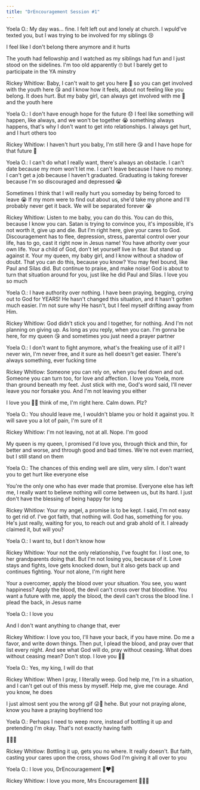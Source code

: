 ```yaml
---
title: "DrEncouragement Session #1"
---
```

Yoela O.:
My day was... fine. I felt left out and lonely at church. I wpuld've texted you, but I was trying to be involved for my siblings 😢

I feel like I don't belong there anymore and it hurts

The youth had fellowship and I watched as my siblings had fun and I just stood on the sidelines. I'm too old apparently 🙄 but I barely get to participate in the YA minstry

Rickey Whitlow:
Baby, I can't wait to get you here 🥺 so you can get involved with the youth here 😘 and I know how it feels, about not feeling like you belong. It does hurt. But my baby girl, can always get involved with me 💍 and the youth here

Yoela O.:
I don't have enough hope for the future 😞 I feel like something will happen, like always, and we won't be together 😭 something always happens, that's why I don't want to get into relationships. I always get hurt, and I hurt others too

Rickey Whitlow:
I haven't hurt you baby, I'm still here 😘 and I have hope for that future 💍

Yoela O.:
I can't do what I really want, there's always an obstacle. I can't date because my mom won't let me. I can't leave because I have no money. I can't get a job because I haven't graduated. Graduating is taking forever because I'm so discouraged and depressed 😭

Sometimes I think that I will really hurt you someday by being forced to leave 😭 If my mom were to find out about us, she'd take my phone and I'll probably never get it back. We will be separated forever 😭

Rickey Whitlow:
Listen to me baby, you can do this. You can do this, because I know you can. Satan is trying to convince you, it's impossible, it's not worth it, give up and die. But I'm right here, give your cares to God. Discouragement has to flee, depression, stress, parental control over your life, has to go, cast it right now in Jesus name! You have athority over your own life. Your a child of God, don't let yourself live in fear. But stand up against it. Your my queen, my baby girl, and I know without a shadow of doubt. That you can do this, because you know? You may feel bound, like Paul and Silas did. But continue to praise, and make noise! God is about to turn that situation around for you, just like he did Paul and Silas. I love you so much

Yoela O.:
I have authority over nothing. I have been praying, begging, crying out to God for YEARS! He hasn't changed this situation, and it hasn't gotten much easier. I'm not sure why He hasn't, but I feel myself drifting away from Him.

Rickey Whitlow:
God didn't stick you and I together, for nothing. And I'm not planning on giving up. As long as you reply, when you can. I'm gonna be here, for my queen 😘 and sometimes you just need a prayer partner

Yoela O.:
I don't want to fight anymore, what's the freaking use of it all? I never win, I'm never free, and it sure as hell doesn't get easier. There's always something, ever fucking time

Rickey Whitlow:
Someone you can rely on, when you feel down and out. Someone you can turn too, for love and affection. I love you Yoela, more than ground beneath my feet. Just stick with me, God's word said, I'll never leave you nor forsake you. And I'm not leaving you either

I love you 🥺💍 think of me, I'm right here. Calm down. Plz?

Yoela O.:
You should leave me, I wouldn't blame you or hold it against you. It will save you a lot of pain, I'm sure of it

Rickey Whitlow:
I'm not leaving, not at all. Nope. I'm good

My queen is my queen, I promised I'd love you, through thick and thin, for better and worse, and through good and bad times. We're not even married, but I still stand on them

Yoela O.:
The chances of this ending well are slim, very slim. I don't want you to get hurt like everyone else

You're the only one who has ever made that promise. Everyone else has left me, I really want to believe nothing will come between us, but its hard. I just don't have the blessing of being happy for long

Rickey Whitlow:
Your my angel, a promise is to be kept. I said, I'm not easy to get rid of. I've got faith, that nothing will. God has, something for you. He's just really, waiting for you, to reach out and grab ahold of it. I already claimed it, but will you?

Yoela O.:
I want to, but I don't know how

Rickey Whitlow:
Your not the only relationship, I've fought for. I lost one, to her grandparents doing that. But I'm not losing you, because of it. Love stays and fights, love gets knocked down, but it also gets back up and continues fighting. Your not alone, I'm right here

Your a overcomer, apply the blood over your situation. You see, you want happiness? Apply the blood, the devil can't cross over that bloodline. You want a future with me, apply the blood, the devil can't cross the blood line. I plead the back, in Jesus name

Yoela O.:
I love you

And I don't want anything to change that, ever

Rickey Whitlow:
I love you too, I'll have your back, if you have mine. Do me a favor, and write down things. Then put, I plead the blood, and pray over that list every night. And see what God will do, pray without ceasing. What does without ceasing mean? Don't stop. I love you 💍🥺

Yoela O.:
Yes, my king, I will do that

Rickey Whitlow:
When I pray, I literally weep. God help me, I'm in a situation, and I can't get out of this mess by myself. Help me, give me courage. And you know, he does

I just almost sent you the wrong gif 😜🤤 hehe. But your not praying alone, know you have a praying boyfriend too

Yoela O.:
Perhaps I need to weep more, instead of bottling it up and pretending I'm okay. That's not exactly having faith

🥺💍💋

Rickey Whitlow:
Bottling it up, gets you no where. It really doesn't. But faith, casting your cares upon the cross, shows God I'm giving it all over to you

Yoela O.:
I love you, DrEncouragement 💋❤‍🔥

Rickey Whitlow:
I love you more, Mrs Encouragement 👑💍😘